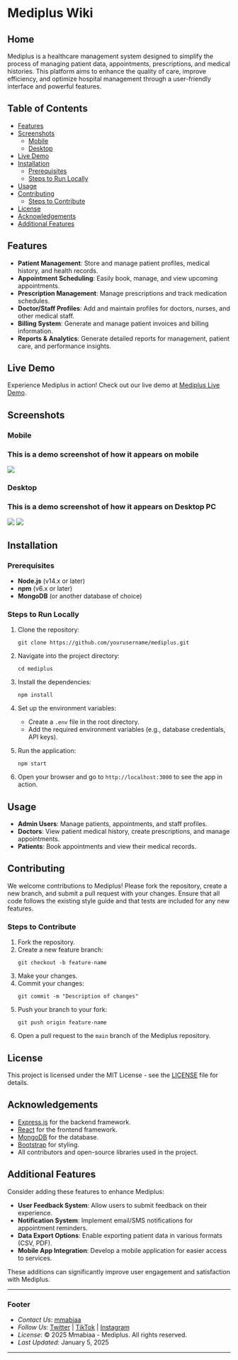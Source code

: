 # Mediplus Wiki

## Home
Mediplus is a healthcare management system designed to simplify the process of managing patient data, appointments, prescriptions, and medical histories. This platform aims to enhance the quality of care, improve efficiency, and optimize hospital management through a user-friendly interface and powerful features.

## Table of Contents

- [Features](#features)
- [Screenshots](#screenshots)
  - [Mobile](#mobile)
  - [Desktop](#desktop)   
- [Live Demo](#live-demo)
- [Installation](#installation)
  - [Prerequisites](#prerequisites)
  - [Steps to Run Locally](#steps-to-run-locally)
- [Usage](#usage)
- [Contributing](#contributing)
  - [Steps to Contribute](#steps-to-contribute)
- [License](#license)
- [Acknowledgements](#acknowledgements)
- [Additional Features](#additional-features)


## Features

- **Patient Management**: Store and manage patient profiles, medical history, and health records.
- **Appointment Scheduling**: Easily book, manage, and view upcoming appointments.
- **Prescription Management**: Manage prescriptions and track medication schedules.
- **Doctor/Staff Profiles**: Add and maintain profiles for doctors, nurses, and other medical staff.
- **Billing System**: Generate and manage patient invoices and billing information.
- **Reports & Analytics**: Generate detailed reports for management, patient care, and performance insights.

## Live Demo

Experience Mediplus in action! Check out our live demo at [Mediplus Live Demo](https://mediplus-phi.vercel.app).

## Screenshots
### Mobile
### This is a demo screenshot of how it appears on mobile
![](https://github.com/Mmabiaa/mediplus/blob/main/screenshots/s7.jpg)



### Desktop
### This is a demo screenshot of how it appears on Desktop PC
![](https://github.com/Mmabiaa/mediplus/blob/main/screenshots/Screenshot%20(34).png)
![](https://github.com/Mmabiaa/mediplus/blob/main/screenshots/Screenshot%20(25).jpg)



## Installation

### Prerequisites

- **Node.js** (v14.x or later)
- **npm** (v6.x or later)
- **MongoDB** (or another database of choice)

### Steps to Run Locally

1. Clone the repository:
    ```
    git clone https://github.com/yourusername/mediplus.git
    ```

2. Navigate into the project directory:
    ```
    cd mediplus
    ```

3. Install the dependencies:
    ```
    npm install
    ```

4. Set up the environment variables:
    - Create a `.env` file in the root directory.
    - Add the required environment variables (e.g., database credentials, API keys).

5. Run the application:
    ```
    npm start
    ```

6. Open your browser and go to `http://localhost:3000` to see the app in action.

## Usage

- **Admin Users**: Manage patients, appointments, and staff profiles.
- **Doctors**: View patient medical history, create prescriptions, and manage appointments.
- **Patients**: Book appointments and view their medical records.

## Contributing

We welcome contributions to Mediplus! Please fork the repository, create a new branch, and submit a pull request with your changes. Ensure that all code follows the existing style guide and that tests are included for any new features.

### Steps to Contribute

1. Fork the repository.
2. Create a new feature branch:
    ```
    git checkout -b feature-name
    ```
3. Make your changes.
4. Commit your changes:
    ```
    git commit -m "Description of changes"
    ```
5. Push your branch to your fork:
    ```
    git push origin feature-name
    ```
6. Open a pull request to the `main` branch of the Mediplus repository.

## License

This project is licensed under the MIT License - see the [LICENSE](LICENSE) file for details.

## Acknowledgements

- [Express.js](https://expressjs.com/) for the backend framework.
- [React](https://reactjs.org/) for the frontend framework.
- [MongoDB](https://www.mongodb.com/) for the database.
- [Bootstrap](https://getbootstrap.com/) for styling.
- All contributors and open-source libraries used in the project.

## Additional Features

Consider adding these features to enhance Mediplus:

- **User Feedback System**: Allow users to submit feedback on their experience.
- **Notification System**: Implement email/SMS notifications for appointment reminders.
- **Data Export Options**: Enable exporting patient data in various formats (CSV, PDF).
- **Mobile App Integration**: Develop a mobile application for easier access to services.

These additions can significantly improve user engagement and satisfaction with Mediplus.


---

### Footer

- *Contact Us*: [mmabiaa](mailto:isbbydior@gmail.com)
- *Follow Us*: [Twitter](https://twitter.com/mmabiaa) | [TikTok](https://tiktok.com/_mmabiaa) | [Instagram](https://instagram.com/mmabiaa_)
- *License*: © 2025 Mmabiaa - Mediplus. All rights reserved.
- *Last Updated*: January 5, 2025

---
